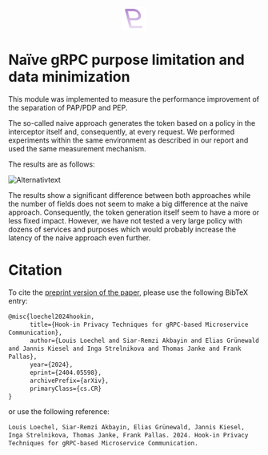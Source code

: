 <p align="center">
	<img src="purpl.png" width=50" />
</p>

# Naïve gRPC purpose limitation and data minimization

This module was implemented to measure the performance improvement of the separation of PAP/PDP and PEP.

The so-called naive approach generates the token based on a policy in the interceptor itself and, consequently, at every 
request. We performed experiments within the same environment as described in our report and used the same measurement 
mechanism. 

The results are as follows:

![Alternativtext](performance_comparison.png)

The results show a significant difference between both approaches while the number of fields does not seem to make a big
difference at the naive approach. Consequently, the token generation itself seem to have a more or less fixed impact. 
However, we have not tested a very large policy with dozens of services and purposes which would probably increase the
latency of the naive approach even further. 

# Citation
To cite the [preprint version of the paper](https://arxiv.org/pdf/2404.05598.pdf), please use the following BibTeX entry:
```
@misc{loechel2024hookin,
      title={Hook-in Privacy Techniques for gRPC-based Microservice Communication}, 
      author={Louis Loechel and Siar-Remzi Akbayin and Elias Grünewald and Jannis Kiesel and Inga Strelnikova and Thomas Janke and Frank Pallas},
      year={2024},
      eprint={2404.05598},
      archivePrefix={arXiv},
      primaryClass={cs.CR}
}
```
or use the following reference:
```
Louis Loechel, Siar-Remzi Akbayin, Elias Grünewald, Jannis Kiesel, Inga Strelnikova, Thomas Janke, Frank Pallas. 2024. Hook-in Privacy Techniques for gRPC-based Microservice Communication.
```

